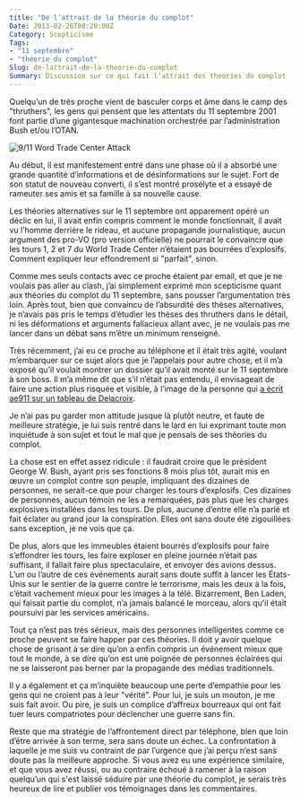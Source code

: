 ```yaml
---
title: "De l’attrait de la théorie du complot"
Date: 2013-02-26T00:20:00Z
Category: Scepticisme
Tags: 
- "11 septembre"
- "théorie du complot"
Slug: de-lattrait-de-la-theorie-du-complot
Summary: Discussion sur ce qui fait l’attrait des théories du complot
---
```



Quelqu’un de très proche vient de basculer corps et âme dans le camp des "thruthers", les gens qui pensent que les attentats du 11 septembre 2001 font partie d’une gigantesque machination orchestrée par l’administration Bush et/ou l’OTAN.

![9/11 Word Trade Center Attack](/img/911.jpg)

Au début, il est manifestement entré dans une phase où il a absorbé une grande quantité d’informations et de désinformations sur le sujet. Fort de son statut de nouveau converti, il s’est montré prosélyte et a essayé de rameuter ses amis et sa famille à sa nouvelle cause.

Les théories alternatives sur le 11 septembre ont apparement opéré un déclic en lui, il avait enfin compris comment le monde fonctionnait, il avait vu l’homme derrière le rideau, et aucune propagande journalistique, aucun argument des pro-VO (pro version officielle) ne pourrait le convaincre que les tours 1, 2 et 7 du World Trade Center n’étaient pas bourrées d’explosifs. Comment expliquer leur effondrement si "parfait", sinon.

Comme mes seuls contacts avec ce proche étaient par email, et que je ne voulais pas aller au clash, j’ai simplement exprimé mon scepticisme quant aux théories du complot du 11 septembre, sans pousser l’argumentation très loin. Après tout, bien que convaincu de l’absurdité des thèses alternatives, je n’avais pas pris le temps d’étudier les thèses des thruthers dans le détail, ni les déformations et arguments fallacieux allant avec, je ne voulais pas me lancer dans un débat sans m’être un minimum renseigné.

Très récemment, j’ai eu ce proche au téléphone et il était très agité, voulant m’embarquer sur ce sujet alors que je l’appelais pour autre chose, et il m’a exposé qu’il voulait montrer un dossier qu’il avait monté sur le 11 septembre à son boss. Il m’a même dit que s’il n’était pas entendu, il envisageait de faire une action plus risquée et visible, à l’image de la personne qui <a href="http://tempsreel.nouvelobs.com/culture/20130208.OBS8257/la-femme-qui-a-vandalise-le-delacroix-est-en-garde-a-vue.html" target="_blank">a écrit ae911 sur un tableau de Delacroix</a>.

Je n’ai pas pu garder mon attitude jusque là plutôt neutre, et faute de meilleure stratégie, je lui suis rentré dans le lard en lui exprimant toute mon inquiétude à son sujet et tout le mal que je pensais de ses théories du complot.

La chose est en effet assez ridicule : il faudrait croire que le président George W. Bush, ayant pris ses fonctions 8 mois plus tôt, aurait mis en œuvre un complot contre son peuple, impliquant des dizaines de personnes, ne serait-ce que pour charger les tours d’explosifs. Ces dizaines de personnes, aucun témoin ne les a remarquées, pas plus que les charges explosives installées dans les tours. De plus, aucune d’entre elle n’a parlé et fait éclater au grand jour la conspiration. Elles ont sans doute été zigouillées sans exception, je ne vois que ça.

De plus, alors que les immeubles étaient bourrés d’explosifs pour faire s’effondrer les tours, les faire exploser en pleine journée n’était pas suffisant, il fallait faire plus spectaculaire, et envoyer des avions dessus. L’un ou l’autre de ces événements aurait sans doute suffit à lancer les États-Unis sur le sentier de la guerre contre le terrorisme, mais les deux à la fois, c’était vachement mieux pour les images à la télé. Bizarrement, Ben Laden, qui faisait partie du complot, n’a jamais balancé le morceau, alors qu’il était poursuivi par les services américains.

Tout ça n’est pas très sérieux, mais des personnes intelligentes comme ce proche peuvent se faire happer par ces théories. Il doit y avoir quelque chose de grisant à se dire qu’on a enfin compris un événement mieux que tout le monde, à se dire qu’on est une poignée de personnes éclairées qui ne se laisseront pas berner par la propagande des médias traditionnels.

Il y a également et ça m’inquiète beaucoup une perte d’empathie pour les gens qui ne croient pas à leur "vérité". Pour lui, je suis un mouton, je me suis fait avoir. Ou pire, je suis un complice d’affreux bourreaux qui ont fait tuer leurs compatriotes pour déclencher une guerre sans fin.

Reste que ma stratégie de l’affrontement direct par téléphone, bien que loin d’être arrivée à son terme, sera sans doute un échec. La confrontation à laquelle je me suis vu contraint de par l’urgence que j’ai perçu n’est sans doute pas la meilleure approche. Si vous avez eu une expérience similaire, et que vous avez réussi, ou au contraire échoué à ramener à la raison quelqu’un qui s'est laissé séduire par une théorie du complot, je serais très heureux de lire et publier vos témoignages dans les commentaires.

